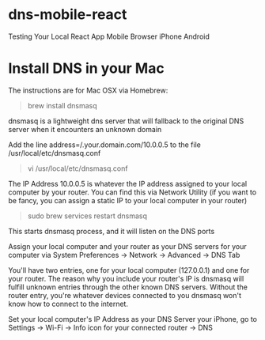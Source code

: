 # dns-mobile-react
Testing Your Local React App Mobile Browser iPhone Android

# Install DNS in your Mac
The instructions are for Mac OSX via Homebrew:

> brew install dnsmasq

dnsmasq is a lightweight dns server that will fallback to the original DNS server when it encounters an unknown domain

Add the line address=/.your.domain.com/10.0.0.5 to the file /usr/local/etc/dnsmasq.conf

> vi /usr/local/etc/dnsmasq.conf

The IP Address 10.0.0.5 is whatever the IP address assigned to your local computer by your router. You can find this via Network Utility (if you want to be fancy, you can assign a static IP to your local computer in your router)

> sudo brew services restart dnsmasq

This starts dnsmasq process, and it will listen on the DNS ports

Assign your local computer and your router as your DNS servers for your computer via System Preferences -> Network -> Advanced -> DNS Tab

You'll have two entries, one for your local computer (127.0.0.1) and one for your router. The reason why you include your router's IP is dnsmasq will fulfill unknown entries through the other known DNS servers. Without the router entry, you're whatever devices connected to you dnsmasq won't know how to connect to the internet.

Set your local computer's IP Address as your DNS Server your iPhone, go to Settings -> Wi-Fi -> Info icon for your connected router -> DNS
